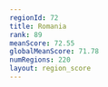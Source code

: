 ```yaml
---
regionId: 72
title: Romania
rank: 89
meanScore: 72.55
globalMeanScore: 71.78
numRegions: 220
layout: region_score
---
```

